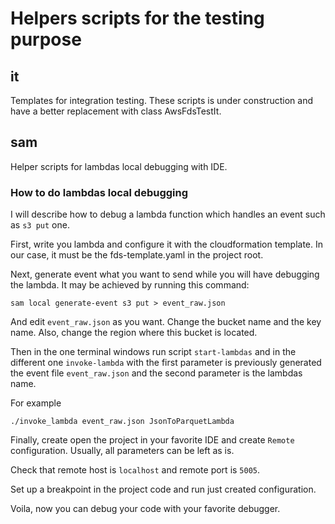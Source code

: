 # Helpers scripts for the testing purpose #

## it
 
Templates for integration testing. These scripts 
is under construction and have a better replacement with class
AwsFdsTestIt.
     
## sam 

Helper scripts for lambdas local debugging with IDE.

### How to do lambdas local debugging 

I will describe how to debug a lambda function which handles 
an event such as `s3 put` one. 

First, write you lambda and configure it with the cloudformation 
template. In our case, it must be the fds-template.yaml in the 
project root.

Next, generate event what you want to send while you will have 
debugging the lambda. It may be achieved by running this command:

~~~~
sam local generate-event s3 put > event_raw.json
~~~~

And edit `event_raw.json` as you want. Change the bucket name 
and the key name. Also, change the region where this bucket is located. 

Then in the one terminal windows run script `start-lambdas` and
in the different one `invoke-lambda` with the first parameter is 
previously generated the event file `event_raw.json` and
the second parameter is the lambdas name.

For example

~~~~
./invoke_lambda event_raw.json JsonToParquetLambda
~~~~

Finally, create open the project in your favorite IDE and create
`Remote` configuration. Usually, all parameters can be left as is.

Check that remote host is `localhost` and remote port is `5005`.

Set up a breakpoint in the project code and run just created 
configuration. 

Voila, now you can debug your code with your favorite debugger.    

